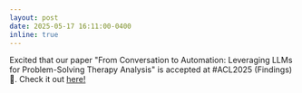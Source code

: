 ```yaml
---
layout: post
date: 2025-05-17 16:11:00-0400
inline: true
---
```

Excited that our paper "From Conversation to Automation: Leveraging LLMs for Problem-Solving Therapy Analysis" is accepted at #ACL2025 (Findings) 🥳. Check it out [here!](https://aclanthology.org/2025.findings-acl.1292/)
